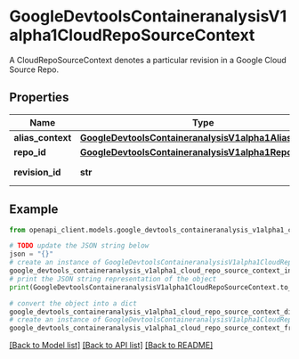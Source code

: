 # GoogleDevtoolsContaineranalysisV1alpha1CloudRepoSourceContext

A CloudRepoSourceContext denotes a particular revision in a Google Cloud Source Repo.

## Properties

Name | Type | Description | Notes
------------ | ------------- | ------------- | -------------
**alias_context** | [**GoogleDevtoolsContaineranalysisV1alpha1AliasContext**](GoogleDevtoolsContaineranalysisV1alpha1AliasContext.md) |  | [optional] 
**repo_id** | [**GoogleDevtoolsContaineranalysisV1alpha1RepoId**](GoogleDevtoolsContaineranalysisV1alpha1RepoId.md) |  | [optional] 
**revision_id** | **str** | A revision ID. | [optional] 

## Example

```python
from openapi_client.models.google_devtools_containeranalysis_v1alpha1_cloud_repo_source_context import GoogleDevtoolsContaineranalysisV1alpha1CloudRepoSourceContext

# TODO update the JSON string below
json = "{}"
# create an instance of GoogleDevtoolsContaineranalysisV1alpha1CloudRepoSourceContext from a JSON string
google_devtools_containeranalysis_v1alpha1_cloud_repo_source_context_instance = GoogleDevtoolsContaineranalysisV1alpha1CloudRepoSourceContext.from_json(json)
# print the JSON string representation of the object
print(GoogleDevtoolsContaineranalysisV1alpha1CloudRepoSourceContext.to_json())

# convert the object into a dict
google_devtools_containeranalysis_v1alpha1_cloud_repo_source_context_dict = google_devtools_containeranalysis_v1alpha1_cloud_repo_source_context_instance.to_dict()
# create an instance of GoogleDevtoolsContaineranalysisV1alpha1CloudRepoSourceContext from a dict
google_devtools_containeranalysis_v1alpha1_cloud_repo_source_context_from_dict = GoogleDevtoolsContaineranalysisV1alpha1CloudRepoSourceContext.from_dict(google_devtools_containeranalysis_v1alpha1_cloud_repo_source_context_dict)
```
[[Back to Model list]](../README.md#documentation-for-models) [[Back to API list]](../README.md#documentation-for-api-endpoints) [[Back to README]](../README.md)


